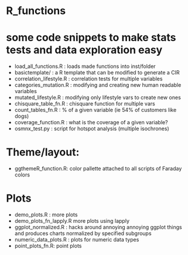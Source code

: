 # R_functions
# some code snippets to make stats tests and data exploration easy 
 - load_all_functions.R : loads made functions into inst/folder
 - basictemplate/ : a R template that can be modified to generate a CIR 
 - correlation_lifestyle.R : correlation tests for multiple variables 
 - categories_mutation.R : modifying and creating new human readable variables 
 - mutated_lifestyle.R : modifying only lifestyle vars to create new ones 
 - chisquare_table_fn.R : chisquare function for multiple vars 
 - count_tables_fn.R : % of a given variable (ie 54% of customers like dogs)
 - coverage_function.R : what is the coverage of a given variable?
 - osmnx_test.py : script for hotspot analysis (multiple isochrones)
 
 
 # Theme/layout: 
 - ggthemeR_function.R: color pallette attached to all scripts of Faraday colors 

 
 # Plots 
 - demo_plots.R : more plots 
 - demo_plots_fn_lapply.R more plots using lapply 
 - ggplot_normalized.R  : hacks around annoying annoying ggplot things and produces charts normalized by specified subgroups 
 - numeric_data_plots.R : plots for numeric data types 
 - point_plots_fn.R: point plots 
 
